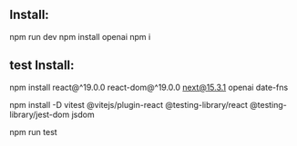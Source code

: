 ## Install:

npm run dev
npm install openai
npm i

## test Install:

npm install react@^19.0.0 react-dom@^19.0.0 next@15.3.1 openai date-fns

npm install -D vitest @vitejs/plugin-react @testing-library/react @testing-library/jest-dom jsdom

npm run test
